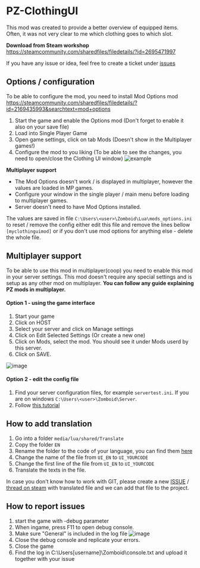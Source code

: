 # PZ-ClothingUI

This mod was created to provide a better overview of equipped items. Often, it was not very clear to me which clothing goes to which slot.

**Download from Steam workshop** https://steamcommunity.com/sharedfiles/filedetails/?id=2695471997

If you have any issue or idea, feel free to create a ticket under [issues](https://github.com/rempAut/PZ-ClothingUI/issues)

## Options / configuration
To be able to configure the mod, you need to install Mod Options mod https://steamcommunity.com/sharedfiles/filedetails/?id=2169435993&searchtext=mod+options

1. Start the game and enable the Options mod (Don't forget to enable it also on your save file)
2. Load into Single Player Game
3. Open game settings, click on tab Mods (Doesn't show in the Multiplayer games!)
4. Configure the mod to you liking (To be able to see the changes, you need to open/close the Clothing UI window)
![example](https://user-images.githubusercontent.com/8086995/147850514-0adce024-68fb-448a-ad9a-cb8f86611c45.png)


**Multiplayer support**
- The Mod Options doesn't work / is displayed in multiplayer, however the values are loaded in MP games. 
- Configure your window in the single player / main menu before loading to multiplayer games.
- Server doesn't need to have Mod Options installed.

The values are saved in file `C:\Users\<user>\Zomboid\Lua\mods_options.ini` to reset / remove the config either edit this file and remove the lines bellow `[myclothinguimod]` or if you don't use mod options for anything else - delete the whole file. 

## Multiplayer support
To be able to use this mod in multiplayer(coop) you need to enable this mod in your server settings.
This mod doesn't require any special settings and is setup as any other mod on multiplayer. **You can follow any guide explaining PZ mods in multiplayer.**

#### Option 1 - using the game interface
1. Start your game
2. Click on HOST
3. Select your server and click on Manage settings 
4. Click on Edit Selected Settings (Or create a new one)
5. Click on Mods, select the mod. You should see it under Mods userd by this server.
6. Click on SAVE. 

![image](https://user-images.githubusercontent.com/8086995/147775030-ca46728e-f6f0-44f5-a50b-21057bd207cf.png)

#### Option 2 - edit the config file
1. Find your server configuration files, for example `servertest.ini`. If you are on windows `C:\Users\<user>\Zomboid\Server`.
2. Follow [this tutorial](https://pingperfect.com/index.php/knowledgebase/276/Project-Zomboid--How-to-Add-Mods.html)


## How to add translation
1. Go into a folder `media/lua/shared/Translate`
1. Copy the folder `EN` 
2. Rename the folder to the code of your language, you can find them [here](https://github.com/TheIndieStone/ProjectZomboidTranslations)
3. Change the name of the file from `UI_EN` to `UI_YOURCODE`
4. Change the first line of the file from `UI_EN` to `UI_YOURCODE`
5. Translate the texts in the file. 

In case you don't know how to work with GIT, please create a new [ISSUE](https://github.com/rempAut/PZ-ClothingUI/issues) / [thread on steam](https://steamcommunity.com/sharedfiles/filedetails/discussions/2695471997) with translated file and we can add that file to the project.

## How to report issues
1. start the game with -debug parameter
2. When ingame, press F11 to open debug console.
3. Make sure "General" is included in the log file
![image](https://user-images.githubusercontent.com/80215310/147794177-a65f8d26-a3c9-412d-b7c6-3602b15e7745.png)
4. Close the debug console and replicate your errors.
5. Close the game
6. Find the log in C:\Users\[username]\Zomboid\console.txt and upload it together with your issue

